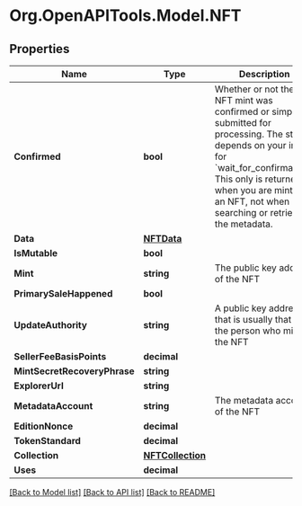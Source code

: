 
# Org.OpenAPITools.Model.NFT

## Properties

Name | Type | Description | Notes
------------ | ------------- | ------------- | -------------
**Confirmed** | **bool** | Whether or not the NFT mint was confirmed or simply submitted for processing. The status depends on your input for &#x60;wait_for_confirmation&#x60;. This only is returned when you are minting an NFT, not when searching or retrieving the metadata. | [optional] 
**Data** | [**NFTData**](NFTData.md) |  | [optional] 
**IsMutable** | **bool** |  | [optional] 
**Mint** | **string** | The public key address of the NFT  | [optional] 
**PrimarySaleHappened** | **bool** |  | [optional] 
**UpdateAuthority** | **string** | A public key address that is usually that of the person who minted the NFT  | [optional] 
**SellerFeeBasisPoints** | **decimal** |  | [optional] 
**MintSecretRecoveryPhrase** | **string** |  | [optional] 
**ExplorerUrl** | **string** |  | [optional] 
**MetadataAccount** | **string** | The metadata account of the NFT  | [optional] 
**EditionNonce** | **decimal** |  | [optional] 
**TokenStandard** | **decimal** |  | [optional] 
**Collection** | [**NFTCollection**](NFTCollection.md) |  | [optional] 
**Uses** | **decimal** |  | [optional] 

[[Back to Model list]](../README.md#documentation-for-models)
[[Back to API list]](../README.md#documentation-for-api-endpoints)
[[Back to README]](../README.md)

